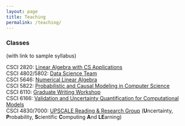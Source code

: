 ```yaml
---
layout: page
title: Teaching
permalink: /teaching/
---
```


### Classes
(with link to sample syllabus)
  
CSCI 2820: [Linear Algebra with CS Applications](/syllabi/2820.pdf)  
CSCI 4802/5802: [Data Science Team](/syllabi/ds.pdf)  
CSCI 5646: [Numerical Linear Algebra](/syllabi/nla.pdf)  
CSCI 5822: [Probabilistic and Causal Modeling in Computer Science](/syllabi/5822.pdf)  
CSCI 6110: [Graduate Writing Workshop](/syllabi/writing.pdf)  
CSCI 6166: [Validation and Uncertainty Quantification for Computational Models](/syllabi/6166.pdf)  
CSCI 4830/7000: [UPSCALE Reading & Research Group](/syllabi/upscale.pdf) (**U**ncertainty, **P**robability, **S**cientific **C**omputing **A**nd **LE**arning)  

